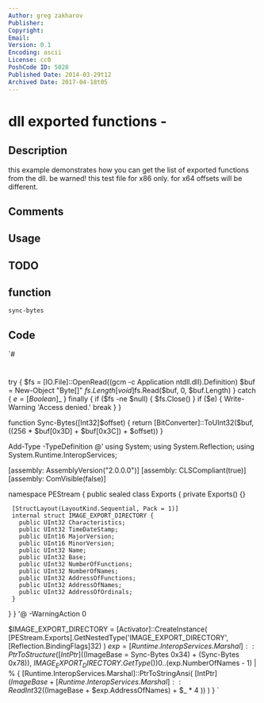 ```yaml
---
Author: greg zakharov
Publisher: 
Copyright: 
Email: 
Version: 0.1
Encoding: ascii
License: cc0
PoshCode ID: 5028
Published Date: 2014-03-29t12
Archived Date: 2017-04-18t05
---
```


# dll exported functions - 

## Description

this example demonstrates how you can get the list of exported functions from the dll. be warned! this test file for x86 only. for x64 offsets will be different.

## Comments



## Usage



## TODO



## function

`sync-bytes`

## Code

`#
 #
 try {
   $fs  = [IO.File]::OpenRead((gcm -c Application ntdll.dll).Definition)
   $buf = New-Object "Byte[]" $fs.Length
   [void]$fs.Read($buf, 0, $buf.Length)
 }
 catch { $e = [Boolean]$_ }
 finally {
   if ($fs -ne $null) { $fs.Close() }
   if ($e) {
     Write-Warning 'Access denied.'
     break
   }
 }
 
 function Sync-Bytes([Int32]$offset) {
   return [BitConverter]::ToUInt32($buf, ((256 * $buf[0x3D] + $buf[0x3C]) + $offset))
 }
 
 Add-Type -TypeDefinition @'
 using System;
 using System.Reflection;
 using System.Runtime.InteropServices;
 
 [assembly: AssemblyVersion("2.0.0.0")]
 [assembly: CLSCompliant(true)]
 [assembly: ComVisible(false)]
 
 namespace PEStream {
   public sealed class Exports {
     private Exports() {}
     
     [StructLayout(LayoutKind.Sequential, Pack = 1)]
     internal struct IMAGE_EXPORT_DIRECTORY {
       public UInt32 Characteristics;
       public UInt32 TimeDateStamp;
       public UInt16 MajorVersion;
       public UInt16 MinorVersion;
       public UInt32 Name;
       public UInt32 Base;
       public UInt32 NumberOfFunctions;
       public UInt32 NumberOfNames;
       public UInt32 AddressOfFunctions;
       public UInt32 AddressOfNames;
       public UInt32 AddressOfOrdinals;
     }
   }
 }
 '@ -WarningAction 0
 
 $IMAGE_EXPORT_DIRECTORY = [Activator]::CreateInstance(
   [PEStream.Exports].GetNestedType('IMAGE_EXPORT_DIRECTORY', [Reflection.BindingFlags]32)
 )
 $exp = [Runtime.InteropServices.Marshal]::PtrToStructure(
   [IntPtr](($ImageBase = Sync-Bytes 0x34) + (Sync-Bytes 0x78)), $IMAGE_EXPORT_DIRECTORY.GetType()
 )
 0..($exp.NumberOfNames - 1) | % {
   [Runtime.InteropServices.Marshal]::PtrToStringAnsi(
     [IntPtr]($ImageBase + [Runtime.InteropServices.Marshal]::ReadInt32(
       ($ImageBase + $exp.AddressOfNames) + $_ * 4
     ))
   )
 }
`


